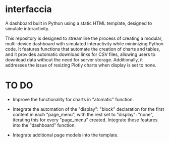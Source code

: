 # interfaccia
A dashboard built in Python using a static HTML template, designed to simulate interactivity. 

This repository is designed to streamline the process of creating a modular, multi-device 
dashboard with simulated interactivity while minimizing Python code. 
It features functions that automate the creation of charts and tables, and it provides 
automatic download links for CSV files, allowing users to download data without the need
for server storage. Additionally, it addresses the issue of resizing Plotly charts when 
display is set to none.


# TO DO 

 - Improve the functionality for charts in "atomatic" function.
   
 - Integrate the automation of the "display": "block" declaration for the first content in
   each "page_menu", with the rest set to "display": "none", iterating this for every "page_menu"
   created. Integrate these features into the "dashboard" function.
    
 - Integrate additional page models into the template.

